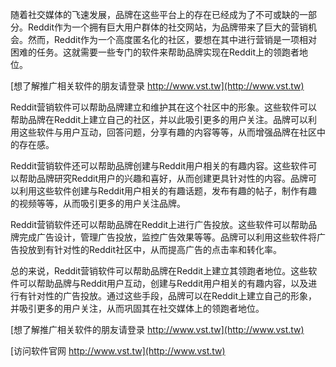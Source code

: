 随着社交媒体的飞速发展，品牌在这些平台上的存在已经成为了不可或缺的一部分。Reddit作为一个拥有巨大用户群体的社交网站，为品牌带来了巨大的营销机会。然而，Reddit作为一个高度匿名化的社区，要想在其中进行营销是一项相对困难的任务。这就需要一些专门的软件来帮助品牌实现在Reddit上的领跑者地位。

[想了解推广相关软件的朋友请登录 http://www.vst.tw](http://www.vst.tw)

Reddit营销软件可以帮助品牌建立和维护其在这个社区中的形象。这些软件可以帮助品牌在Reddit上建立自己的社区，并以此吸引更多的用户关注。品牌可以利用这些软件与用户互动，回答问题，分享有趣的内容等等，从而增强品牌在社区中的存在感。

Reddit营销软件还可以帮助品牌创建与Reddit用户相关的有趣内容。这些软件可以帮助品牌研究Reddit用户的兴趣和喜好，从而创建更具针对性的内容。品牌可以利用这些软件创建与Reddit用户相关的有趣话题，发布有趣的帖子，制作有趣的视频等等，从而吸引更多的用户关注品牌。

Reddit营销软件还可以帮助品牌在Reddit上进行广告投放。这些软件可以帮助品牌完成广告设计，管理广告投放，监控广告效果等等。品牌可以利用这些软件将广告投放到有针对性的Reddit社区中，从而提高广告的点击率和转化率。

总的来说，Reddit营销软件可以帮助品牌在Reddit上建立其领跑者地位。这些软件可以帮助品牌与Reddit用户互动，创建与Reddit用户相关的有趣内容，以及进行有针对性的广告投放。通过这些手段，品牌可以在Reddit上建立自己的形象，并吸引更多的用户关注，从而巩固其在社交媒体上的领跑者地位。

[想了解推广相关软件的朋友请登录 http://www.vst.tw](http://www.vst.tw)


[访问软件官网 http://www.vst.tw](http://www.vst.tw)
